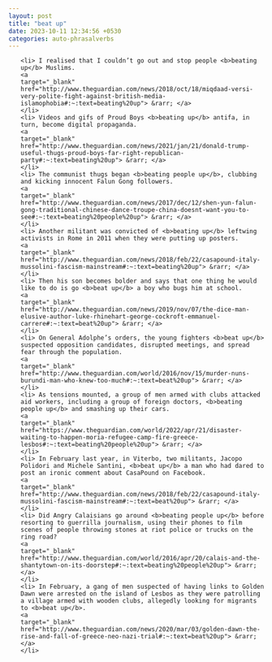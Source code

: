 ```yaml
---
layout: post
title: "beat up"
date: 2023-10-11 12:34:56 +0530
categories: auto-phrasalverbs
---
```

<ol>

    <li> I realised that I couldn’t go out and stop people <b>beating up</b> Muslims.
    <a 
    target="_blank" 
    href="http://www.theguardian.com/news/2018/oct/18/miqdaad-versi-very-polite-fight-against-british-media-islamophobia#:~:text=beating%20up"> &rarr; </a>
    </li>
    <li> Videos and gifs of Proud Boys <b>beating up</b> antifa, in turn, become digital propaganda.
    <a 
    target="_blank" 
    href="http://www.theguardian.com/news/2021/jan/21/donald-trump-useful-thugs-proud-boys-far-right-republican-party#:~:text=beating%20up"> &rarr; </a>
    </li>
    <li> The communist thugs began <b>beating people up</b>, clubbing and kicking innocent Falun Gong followers.
    <a 
    target="_blank" 
    href="http://www.theguardian.com/news/2017/dec/12/shen-yun-falun-gong-traditional-chinese-dance-troupe-china-doesnt-want-you-to-see#:~:text=beating%20people%20up"> &rarr; </a>
    </li>
    <li> Another militant was convicted of <b>beating up</b> leftwing activists in Rome in 2011 when they were putting up posters.
    <a 
    target="_blank" 
    href="http://www.theguardian.com/news/2018/feb/22/casapound-italy-mussolini-fascism-mainstream#:~:text=beating%20up"> &rarr; </a>
    </li>
    <li> Then his son becomes bolder and says that one thing he would like to do is go <b>beat up</b> a boy who bugs him at school.
    <a 
    target="_blank" 
    href="http://www.theguardian.com/news/2019/nov/07/the-dice-man-elusive-author-luke-rhinehart-george-cockroft-emmanuel-carrere#:~:text=beat%20up"> &rarr; </a>
    </li>
    <li> On General Adolphe’s orders, the young fighters <b>beat up</b> suspected opposition candidates, disrupted meetings, and spread fear through the population.
    <a 
    target="_blank" 
    href="http://www.theguardian.com/world/2016/nov/15/murder-nuns-burundi-man-who-knew-too-much#:~:text=beat%20up"> &rarr; </a>
    </li>
    <li> As tensions mounted, a group of men armed with clubs attacked aid workers, including a group of foreign doctors, <b>beating people up</b> and smashing up their cars.
    <a 
    target="_blank" 
    href="https://www.theguardian.com/world/2022/apr/21/disaster-waiting-to-happen-moria-refugee-camp-fire-greece-lesbos#:~:text=beating%20people%20up"> &rarr; </a>
    </li>
    <li> In February last year, in Viterbo, two militants, Jacopo Polidori and Michele Santini, <b>beat up</b> a man who had dared to post an ironic comment about CasaPound on Facebook.
    <a 
    target="_blank" 
    href="http://www.theguardian.com/news/2018/feb/22/casapound-italy-mussolini-fascism-mainstream#:~:text=beat%20up"> &rarr; </a>
    </li>
    <li> Did Angry Calaisians go around <b>beating people up</b> before resorting to guerrilla journalism, using their phones to film scenes of people throwing stones at riot police or trucks on the ring road?
    <a 
    target="_blank" 
    href="http://www.theguardian.com/world/2016/apr/20/calais-and-the-shantytown-on-its-doorstep#:~:text=beating%20people%20up"> &rarr; </a>
    </li>
    <li> In February, a gang of men suspected of having links to Golden Dawn were arrested on the island of Lesbos as they were patrolling a village armed with wooden clubs, allegedly looking for migrants to <b>beat up</b>.
    <a 
    target="_blank" 
    href="http://www.theguardian.com/news/2020/mar/03/golden-dawn-the-rise-and-fall-of-greece-neo-nazi-trial#:~:text=beat%20up"> &rarr; </a>
    </li>